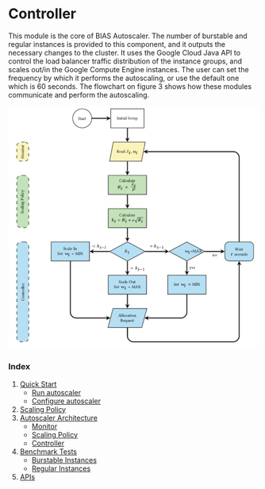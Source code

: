 # Controller
This module is the core of BIAS Autoscaler. 
The number of burstable and regular instances is provided to this component,
 and it outputs the necessary changes to the cluster. It uses the Google 
 Cloud Java API to control the load balancer traffic distribution of 
 the instance groups, and scales out/in the Google Compute Engine 
 instances. The user can set the frequency by which it performs
  the autoscaling, or use the default one which is 60 seconds. 
  The flowchart on figure 3 shows how these modules communicate and 
  perform the autoscaling.

![](../img/BIAS_flowchart.png)

### Index

1. [Quick Start](../src/1-quick-start.md)
   - [Run autoscaler](../src/1-1-run.md)
   - [Configure autoscaler](../src/1-2-configure.md)
2. [Scaling Policy](../src/2-scaling-policy.md)
3. [Autoscaler Architecture](../src/3-architecture.md)
   - [Monitor](../src/3-1-monitor.md)
   - [Scaling Policy](../src/3-2-scaling-policy.md)
   - [Controller](../src/3-3-controller.md)
4. [Benchmark Tests](../src/4-benchmark-tests.md)
   - [Burstable Instances](../src/4-1-burstable.md)
   - [Regular Instances](../src/4-2-regular.md)
5. [APIs](../src/5-apis.md)
